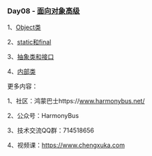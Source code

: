 ### Day08 - [面向对象高级](https://www.chengxuka.com/book/15)





1、[Object类](https://www.chengxuka.com/book/15/article/235)

2、[static和final ](https://www.chengxuka.com/book/15/article/236)

3、[抽象类和接口](https://www.chengxuka.com/book/15/article/237)

4、[内部类](https://www.chengxuka.com/book/15/article/238)











更多内容：

1、社区：鸿蒙巴士https://www.harmonybus.net/

2、公众号：HarmonyBus

3、技术交流QQ群：714518656

4、视频课：https://www.chengxuka.com
